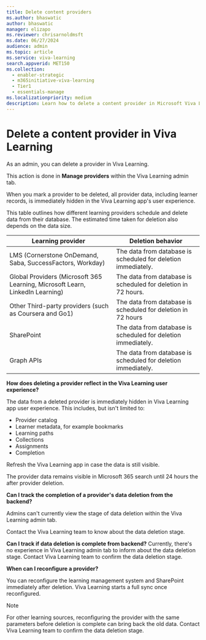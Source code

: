 ```yaml
---
title: Delete content providers
ms.author: bhaswatic
author: bhaswatic
manager: elizapo
ms.reviewer: chrisarnoldmsft
ms.date: 06/27/2024
audience: admin
ms.topic: article
ms.service: viva-learning
search.appverid: MET150
ms.collection:
  - enabler-strategic
  - m365initiative-viva-learning
  - Tier1
  - essentials-manage
ms.localizationpriority: medium
description: Learn how to delete a content provider in Microsoft Viva Learning.
---
```


# Delete a content provider in Viva Learning

As an admin, you can delete a provider in Viva Learning. 

This action is done in **Manage providers** within the Viva Learning admin tab.  

When you mark a provider to be deleted, all provider data, including learner records, is immediately hidden in the Viva Learning app's user experience.

This table outlines how different learning providers schedule and delete data from their database. 
The estimated time taken for deletion also depends on the data size.  

| Learning provider    | Deletion behavior   |
|---|---|
| LMS (Cornerstone OnDemand, Saba, SuccessFactors, Workday)    | The data from database is scheduled for deletion immediately.   |
| Global Providers (Microsoft 365 Learning, Microsoft Learn, LinkedIn Learning)  | The data from database is scheduled for deletion in 72 hours.   |
| Other Third-party providers (such as Coursera and Go1)   | The data from database is scheduled for deletion in 72 hours   |
| SharePoint  | The data from database is scheduled for deletion immediately.   |
| Graph APIs   | The data from database is scheduled for deletion immediately.   |

**How does deleting a provider reflect in the Viva Learning user experience?**

The data from a deleted provider is immediately hidden in Viva Learning app user experience. This includes, but isn't limited to:
- Provider catalog
- Learner metadata, for example bookmarks
- Learning paths
- Collections
- Assignments
- Completion

Refresh the Viva Learning app in case the data is still visible.

The provider data remains visible in Microsoft 365 search until 24 hours the after provider deletion.

**Can I track the completion of a provider's data deletion from the backend?**

Admins can't currently view the stage of data deletion within the Viva Learning admin tab.

Contact the Viva Learning team to know about the data deletion stage. 

**Can I track if data deletion is complete from backend?**
Currently, there's no experience in Viva Learning admin tab to inform about the data deletion stage. Contact Viva Learning team to confirm the data deletion stage.  

**When can I reconfigure a provider?**

You can reconfigure the learning management system  and SharePoint immediately after deletion. Viva Learning starts a full sync once reconfigured.
  
> [!NOTE]
> For other learning sources, reconfiguring the provider with the same parameters before deletion is complete can bring back the old data. Contact Viva Learning team to confirm the data deletion stage.
